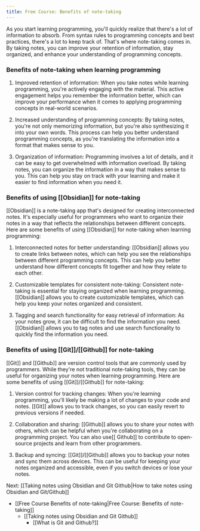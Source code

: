 ```yaml
---
title: Free Course: Benefits of note-taking
---
```


As you start learning programming, you'll quickly realize that there's a lot of information to absorb. From syntax rules to programming concepts and best practices, there's a lot to keep track of. That's where note-taking comes in. By taking notes, you can improve your retention of information, stay organized, and enhance your understanding of programming concepts.

### Benefits of note-taking when learning programming

1. Improved retention of information: When you take notes while learning programming, you're actively engaging with the material. This active engagement helps you remember the information better, which can improve your performance when it comes to applying programming concepts in real-world scenarios.

2. Increased understanding of programming concepts: By taking notes, you're not only memorizing information, but you're also synthesizing it into your own words. This process can help you better understand programming concepts, as you're translating the information into a format that makes sense to you.

3. Organization of information: Programming involves a lot of details, and it can be easy to get overwhelmed with information overload. By taking notes, you can organize the information in a way that makes sense to you. This can help you stay on track with your learning and make it easier to find information when you need it.

### Benefits of using [[Obsidian]] for note-taking

[[Obsidian]] is a note-taking app that's designed for creating interconnected notes. It's especially useful for programmers who want to organize their notes in a way that reflects the relationships between different concepts. Here are some benefits of using [[Obsidian]] for note-taking when learning programming:

1. Interconnected notes for better understanding: [[Obsidian]] allows you to create links between notes, which can help you see the relationships between different programming concepts. This can help you better understand how different concepts fit together and how they relate to each other.

2. Customizable templates for consistent note-taking: Consistent note-taking is essential for staying organized when learning programming. [[Obsidian]] allows you to create customizable templates, which can help you keep your notes organized and consistent.

3. Tagging and search functionality for easy retrieval of information: As your notes grow, it can be difficult to find the information you need. [[Obsidian]] allows you to tag notes and use search functionality to quickly find the information you need.

### Benefits of using [[Git]]/[[Github]] for note-taking

[[Git]] and [[Github]] are version control tools that are commonly used by programmers. While they're not traditional note-taking tools, they can be useful for organizing your notes when learning programming. Here are some benefits of using [[Git]]/[[Github]] for note-taking:

1. Version control for tracking changes: When you're learning programming, you'll likely be making a lot of changes to your code and notes. [[Git]] allows you to track changes, so you can easily revert to previous versions if needed.

2. Collaboration and sharing: [[Github]] allows you to share your notes with others, which can be helpful when you're collaborating on a programming project. You can also use[[ Github]] to contribute to open-source projects and learn from other programmers.

3. Backup and syncing: [[Git]]/[[Github]] allows you to backup your notes and sync them across devices. This can be useful for keeping your notes organized and accessible, even if you switch devices or lose your notes.

Next: [[Taking notes using Obsidian and Git Github|How to take notes using Obsidian and Git/Github]]

* [[Free Course Benefits of note-taking|Free Course: Benefits of note-taking]]
	* [[Taking notes using Obsidian and Git Github]]
		* [[What is Git and Github?]]

